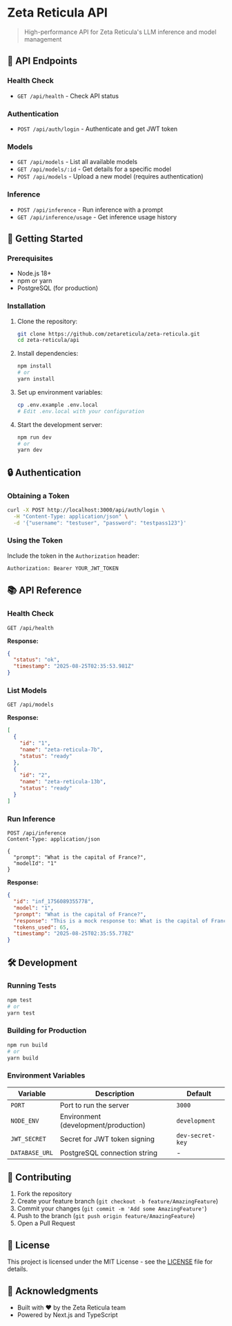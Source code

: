 # Zeta Reticula API

> High-performance API for Zeta Reticula's LLM inference and model management

## 📡 API Endpoints

### Health Check
- `GET /api/health` - Check API status

### Authentication
- `POST /api/auth/login` - Authenticate and get JWT token

### Models
- `GET /api/models` - List all available models
- `GET /api/models/:id` - Get details for a specific model
- `POST /api/models` - Upload a new model (requires authentication)

### Inference
- `POST /api/inference` - Run inference with a prompt
- `GET /api/inference/usage` - Get inference usage history

## 🚀 Getting Started

### Prerequisites
- Node.js 18+
- npm or yarn
- PostgreSQL (for production)

### Installation

1. Clone the repository:
   ```bash
   git clone https://github.com/zetareticula/zeta-reticula.git
   cd zeta-reticula/api
   ```

2. Install dependencies:
   ```bash
   npm install
   # or
   yarn install
   ```

3. Set up environment variables:
   ```bash
   cp .env.example .env.local
   # Edit .env.local with your configuration
   ```

4. Start the development server:
   ```bash
   npm run dev
   # or
   yarn dev
   ```

## 🔒 Authentication

### Obtaining a Token
```bash
curl -X POST http://localhost:3000/api/auth/login \
  -H "Content-Type: application/json" \
  -d '{"username": "testuser", "password": "testpass123"}'
```

### Using the Token
Include the token in the `Authorization` header:
```
Authorization: Bearer YOUR_JWT_TOKEN
```

## 📚 API Reference

### Health Check
```http
GET /api/health
```
**Response:**
```json
{
  "status": "ok",
  "timestamp": "2025-08-25T02:35:53.981Z"
}
```

### List Models
```http
GET /api/models
```
**Response:**
```json
[
  {
    "id": "1",
    "name": "zeta-reticula-7b",
    "status": "ready"
  },
  {
    "id": "2",
    "name": "zeta-reticula-13b",
    "status": "ready"
  }
]
```

### Run Inference
```http
POST /api/inference
Content-Type: application/json

{
  "prompt": "What is the capital of France?",
  "modelId": "1"
}
```

**Response:**
```json
{
  "id": "inf_1756089355778",
  "model": "1",
  "prompt": "What is the capital of France?",
  "response": "This is a mock response to: What is the capital of France?",
  "tokens_used": 65,
  "timestamp": "2025-08-25T02:35:55.778Z"
}
```

## 🛠️ Development

### Running Tests
```bash
npm test
# or
yarn test
```

### Building for Production
```bash
npm run build
# or
yarn build
```

### Environment Variables

| Variable | Description | Default |
|----------|-------------|---------|
| `PORT` | Port to run the server | `3000` |
| `NODE_ENV` | Environment (development/production) | `development` |
| `JWT_SECRET` | Secret for JWT token signing | `dev-secret-key` |
| `DATABASE_URL` | PostgreSQL connection string | - |

## 🤝 Contributing

1. Fork the repository
2. Create your feature branch (`git checkout -b feature/AmazingFeature`)
3. Commit your changes (`git commit -m 'Add some AmazingFeature'`)
4. Push to the branch (`git push origin feature/AmazingFeature`)
5. Open a Pull Request

## 📄 License

This project is licensed under the MIT License - see the [LICENSE](LICENSE) file for details.

## 🙏 Acknowledgments

- Built with ❤️ by the Zeta Reticula team
- Powered by Next.js and TypeScript
